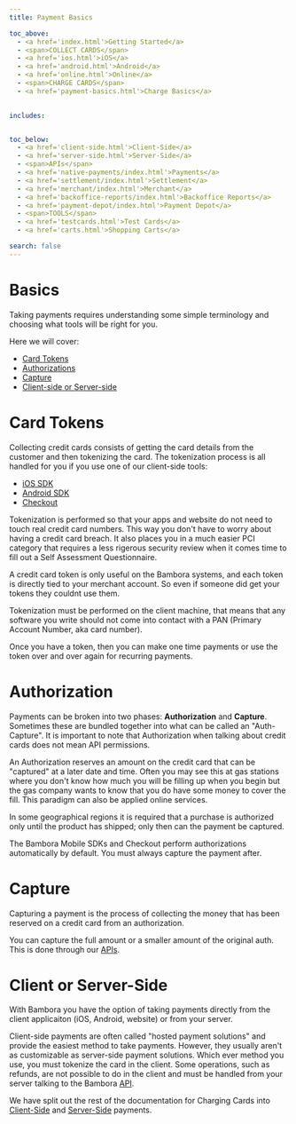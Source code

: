 ```yaml
---
title: Payment Basics

toc_above:
  - <a href='index.html'>Getting Started</a>
  - <span>COLLECT CARDS</span>
  - <a href='ios.html'>iOS</a>
  - <a href='android.html'>Android</a>
  - <a href='online.html'>Online</a>
  - <span>CHARGE CARDS</span>
  - <a href='payment-basics.html'>Charge Basics</a>
  

includes:


toc_below:
  - <a href='client-side.html'>Client-Side</a>
  - <a href='server-side.html'>Server-Side</a>
  - <span>APIs</span>
  - <a href='native-payments/index.html'>Payments</a>
  - <a href='settlement/index.html'>Settlement</a>
  - <a href='merchant/index.html'>Merchant</a>
  - <a href='backoffice-reports/index.html'>Backoffice Reports</a>
  - <a href='payment-depot/index.html'>Payment Depot</a>
  - <span>TOOLS</span>
  - <a href='testcards.html'>Test Cards</a>
  - <a href='carts.html'>Shopping Carts</a>

search: false
---
```


# Basics

Taking payments requires understanding some simple terminology and choosing what tools will be right for you. 

Here we will cover:

* [Card Tokens](#card-tokens)
* [Authorizations](#authorization)
* [Capture](#capture)
* [Client-side or Server-side](#client-or-server-side)


# Card Tokens

Collecting credit cards consists of getting the card details from the customer and then tokenizing the card. The tokenization process is all handled for you if you use one of our client-side tools:

* [iOS SDK](/ios.html)
* [Android SDK](/android.html)
* [Checkout](/online.html)

Tokenization is performed so that your apps and website do not need to touch real credit card numbers. This way you don't have to worry about having a credit card breach. It also places you in a much easier PCI category that requires a less rigerous security review when it comes time to fill out a Self Assessment Questionnaire.

A credit card token is only useful on the Bambora systems, and each token is directly tied to your merchant account. So even if someone did get your tokens they couldnt use them.

Tokenization must be performed on the client machine, that means that any software you write should not come into contact with a PAN (Primary Account Number, aka card number).


Once you have a token, then you can make one time payments or use the token over and over again for recurring payments.



# Authorization

Payments can be broken into two phases: **Authorization** and **Capture**. Sometimes these are bundled together into what can be called an "Auth-Capture". It is important to note that Authorization when talking about credit cards does not mean API permissions.

An Authorization reserves an amount on the credit card that can be "captured" at a later date and time. Often you may see this at gas stations where you don't know how much you will be filling up when you begin but the gas company wants to know that you do have some money to cover the fill. This paradigm can also be applied online services.

In some geographical regions it is required that a purchase is authorized only until the product has shipped; only then can the payment be captured.

The Bambora Mobile SDKs and Checkout perform authorizations automatically by default. You must always capture the payment after.


# Capture

Capturing a payment is the process of collecting the money that has been reserved on a credit card from an authorization.

You can capture the full amount or a smaller amount of the original auth. This is done through our [APIs](/api.html#capture-payment).


# Client or Server-Side

With Bambora you have the option of taking payments directly from the client applicaiton (iOS, Android, website) or from your server.

Client-side payments are often called "hosted payment solutions" and provide the easiest method to take payments. However, they usually aren't as customizable as server-side payment solutions. Which ever method you use, you must tokenize the card in the client. Some operations, such as refunds, are not possible to do in the client and must be handled from your server talking to the Bambora [API](/server-side.html).

We have split out the rest of the documentation for Charging Cards into [Client-Side](/client-side.html) and [Server-Side](server-side.html) payments.

